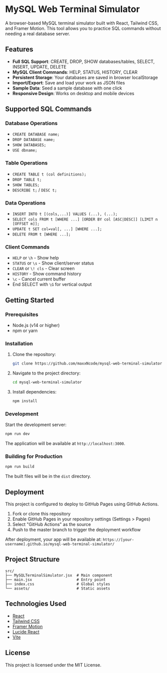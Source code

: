 # MySQL Web Terminal Simulator

A browser-based MySQL terminal simulator built with React, Tailwind CSS, and Framer Motion. This tool allows you to practice SQL commands without needing a real database server.

## Features

- **Full SQL Support**: CREATE, DROP, SHOW databases/tables, SELECT, INSERT, UPDATE, DELETE
- **MySQL Client Commands**: HELP, STATUS, HISTORY, CLEAR
- **Persistent Storage**: Your databases are saved in browser localStorage
- **Import/Export**: Save and load your work as JSON files
- **Sample Data**: Seed a sample database with one click
- **Responsive Design**: Works on desktop and mobile devices

## Supported SQL Commands

### Database Operations
- `CREATE DATABASE name;`
- `DROP DATABASE name;`
- `SHOW DATABASES;`
- `USE dbname;`

### Table Operations
- `CREATE TABLE t (col definitions);`
- `DROP TABLE t;`
- `SHOW TABLES;`
- `DESCRIBE t;` / `DESC t;`

### Data Operations
- `INSERT INTO t [(cols,...)] VALUES (...), (...);`
- `SELECT cols FROM t [WHERE ...] [ORDER BY col [ASC|DESC]] [LIMIT n [OFFSET m]];`
- `UPDATE t SET col=val[, ...] [WHERE ...];`
- `DELETE FROM t [WHERE ...];`

### Client Commands
- `HELP` or `\h` - Show help
- `STATUS` or `\s` - Show client/server status
- `CLEAR` or `\! cls` - Clear screen
- `HISTORY` - Show command history
- `\c` - Cancel current buffer
- End SELECT with `\G` for vertical output

## Getting Started

### Prerequisites
- Node.js (v14 or higher)
- npm or yarn

### Installation

1. Clone the repository:
   ```bash
   git clone https://github.com/maxxNcode/mysql-web-terminal-simulator.git
   ```

2. Navigate to the project directory:
   ```bash
   cd mysql-web-terminal-simulator
   ```

3. Install dependencies:
   ```bash
   npm install
   ```

### Development

Start the development server:
```bash
npm run dev
```

The application will be available at `http://localhost:3000`.

### Building for Production

```bash
npm run build
```

The built files will be in the `dist` directory.

## Deployment

This project is configured to deploy to GitHub Pages using GitHub Actions.

1. Fork or clone this repository
2. Enable GitHub Pages in your repository settings (Settings > Pages)
3. Select "GitHub Actions" as the source
4. Push to the master branch to trigger the deployment workflow

After deployment, your app will be available at:
`https://[your-username].github.io/mysql-web-terminal-simulator/`

## Project Structure

```
src/
├── MySQLTerminalSimulator.jsx  # Main component
├── main.jsx                    # Entry point
├── index.css                   # Global styles
└── assets/                     # Static assets
```

## Technologies Used

- [React](https://reactjs.org/)
- [Tailwind CSS](https://tailwindcss.com/)
- [Framer Motion](https://www.framer.com/motion/)
- [Lucide React](https://lucide.dev/)
- [Vite](https://vitejs.dev/)

## License

This project is licensed under the MIT License.